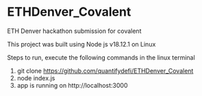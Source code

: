 # ETHDenver_Covalent
ETH Denver hackathon submission for covalent

This project was built using Node js v18.12.1 on Linux

Steps to run, execute the following commands in the linux terminal

1. git clone https://github.com/quantifydefi/ETHDenver_Covalent 
2. node index.js
3. app is running on http://localhost:3000
